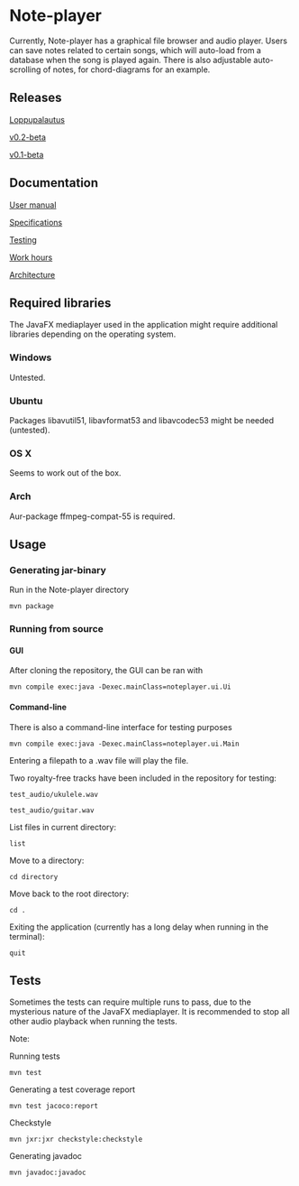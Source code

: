 # Note-player

Currently, Note-player has a graphical file browser and audio player. Users can save notes related to certain songs, which will auto-load from a database when the song is played again. There is also adjustable auto-scrolling of notes, for chord-diagrams for an example.

## Releases

[Loppupalautus](https://github.com/Teo44/ot-harjoitustyo/releases/tag/v0.2.1-beta)

[v0.2-beta](https://github.com/Teo44/ot-harjoitustyo/releases/tag/v0.2-beta)

[v0.1-beta](https://github.com/Teo44/ot-harjoitustyo/releases/tag/v0.1.-beta)

## Documentation

[User manual](https://github.com/Teo44/ot-harjoitustyo/blob/master/documentation/manual.md)

[Specifications](https://github.com/Teo44/ot-harjoitustyo/blob/master/documentation/specifications.md)

[Testing](https://github.com/Teo44/ot-harjoitustyo/blob/master/documentation/testing.md)

[Work hours](https://github.com/Teo44/ot-harjoitustyo/blob/master/documentation/work_hours.md)

[Architecture](https://github.com/Teo44/ot-harjoitustyo/blob/master/documentation/architecture.md)


## Required libraries

The JavaFX mediaplayer used in the application might require additional libraries depending on the operating system. 

### Windows

Untested.

### Ubuntu

Packages libavutil51, libavformat53 and libavcodec53 might be needed (untested). 

### OS X

Seems to work out of the box.

### Arch

Aur-package ffmpeg-compat-55 is required.



## Usage

### Generating jar-binary

Run in the Note-player directory
```
mvn package
```

### Running from source

#### GUI

After cloning the repository, the GUI can be ran with
```
mvn compile exec:java -Dexec.mainClass=noteplayer.ui.Ui
```

#### Command-line

There is also a command-line interface for testing purposes
```
mvn compile exec:java -Dexec.mainClass=noteplayer.ui.Main
```

Entering a filepath to a .wav file will play the file.

Two royalty-free tracks have been included in the repository for testing:

```
test_audio/ukulele.wav

test_audio/guitar.wav
```

List files in current directory:
```
list
```
Move to a directory:
```
cd directory
```

Move back to the root directory:
```
cd .
```

Exiting the application (currently has a long delay when running in the terminal):

```
quit
```

## Tests

Sometimes the tests can require multiple runs to pass, due to the mysterious nature of the JavaFX mediaplayer. It is recommended to stop all other audio playback when running the tests.

Note: 

Running tests

```
mvn test
```

Generating a test coverage report

```
mvn test jacoco:report
```

Checkstyle
```
mvn jxr:jxr checkstyle:checkstyle
```

Generating javadoc
```
mvn javadoc:javadoc
```
